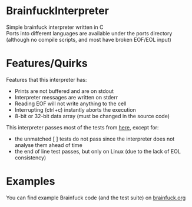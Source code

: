 # BrainfuckInterpreter
Simple brainfuck interpreter written in C<br>
Ports into different languages are available under the ports directory (although no compile scripts, and most have broken EOF/EOL input)

# Features/Quirks
Features that this interpreter has:
- Prints are not buffered and are on stdout
- Interpreter messages are written on stderr
- Reading EOF will not write anything to the cell
- Interrupting (ctrl+c) instantly aborts the execution
- 8-bit or 32-bit data array (must be changed in the source code)

This interpreter passes most of the tests from [here](https://brainfuck.org/tests.b), except for:
- the unmatched \[ \] tests do not pass since the interpreter does not analyse them ahead of time
- the end of line test passes, but only on Linux (due to the lack of EOL consistency)

# Examples
You can find example Brainfuck code (and the test suite) on [brainfuck.org](https://brainfuck.org/)<br>
